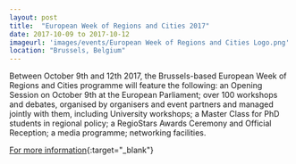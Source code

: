 ```yaml
---
layout: post
title:  "European Week of Regions and Cities 2017"
date: 2017-10-09 to 2017-10-12
imageurl: 'images/events/European Week of Regions and Cities Logo.png'
location: "Brussels, Belgium"
---
```

Between October 9th and 12th 2017, the Brussels-based European Week of Regions and Cities programme will feature the following: an Opening Session on October 9th at the European Parliament; over 100 workshops and debates, organised by organisers and event partners and managed jointly with them, including University workshops; a Master Class for PhD students in regional policy; a RegioStars Awards Ceremony and Official Reception; a media programme; networking facilities.

[For more information](http://ec.europa.eu/regional_policy/regions-and-cities/2017/index.cfm){:target="_blank"} 
